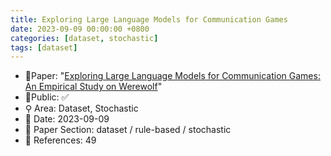 ```yaml
---
title: Exploring Large Language Models for Communication Games
date: 2023-09-09 00:00:00 +0800
categories: [dataset, stochastic]
tags: [dataset]
---
```


- 📙Paper: "[Exploring Large Language Models for Communication Games: An Empirical Study on Werewolf](https://www.semanticscholar.org/paper/Exploring-Large-Language-Models-for-Communication-Xu-Wang/24d52678c887331b9da0368e8a2f58bec07f7203)"
- 🔑Public: ✅
- ⚲ Area: Dataset, Stochastic
- 📅 Date: 2023-09-09
- 🔎 Paper Section: dataset / rule-based / stochastic
- 📝 References: 49

